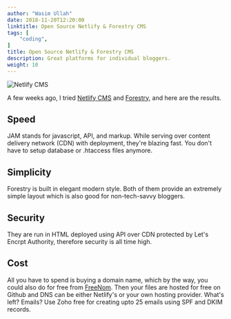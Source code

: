 ```yaml
---
author: "Wasim Ullah"
date: 2018-11-20T12:20:00
linktitle: Open Source Netlify & Forestry CMS
tags: [
    "coding",
]
title: Open Source Netlify & Forestry CMS
description: Great platforms for individual bloggers.
weight: 10
---
```


![Netlify CMS](/images/jamstack.jpg)

A few weeks ago, I tried <a href="https://www.netlifycms.org/" target="_blank">Netlify CMS</a> and <a href="https://forestry.io/" target="_blank">Forestry</a>, and here are the results.

## Speed
JAM stands for javascript, API, and markup. While serving over content delivery network (CDN) with deployment, they're blazing fast. You don't have to setup database or .htaccess files anymore.

## Simplicity
Forestry is built in elegant modern style. Both of them provide an extremely simple layout which is also good for non-tech-savvy bloggers.

## Security
They are run in HTML deployed using API over CDN protected by Let's Encrpt Authority, therefore security is all time high.

## Cost
All you have to spend is buying a domain name, which by the way, you could also do for free from <a href="https://www.freenom.com/" target="_blank">FreeNom</a>. Then your files are hosted for free on Github and DNS can be either Netlify's or your own hosting provider. What's left? Emails? Use Zoho free for creating upto 25 emails using SPF and DKIM records.

